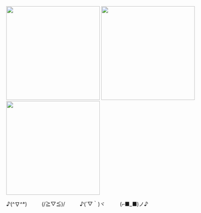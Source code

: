 <img src="https://github.com/user-attachments/assets/3a9f6934-63b1-4230-be5b-155c2019d3de" width="250" height="250" />
<img src="https://github.com/user-attachments/assets/51e51a79-9e1e-42b8-aaa9-e6222a5b9f1d" width="250" height="250" />
<img src="https://github.com/user-attachments/assets/ef3b371f-9f76-4c1c-93dd-258502c96662" width="250" height="250" />

♪(^∇^*)   &nbsp;&nbsp;&nbsp;&nbsp;&nbsp;&nbsp;&nbsp;&nbsp;   (/≧▽≦)/    &nbsp;&nbsp;&nbsp;&nbsp;&nbsp;&nbsp;&nbsp;&nbsp;   ♪(´▽｀)ヾ    &nbsp;&nbsp;&nbsp;&nbsp;&nbsp;&nbsp;&nbsp;&nbsp;  (⌐■_■)ノ♪
